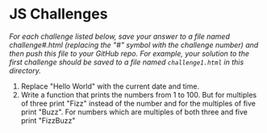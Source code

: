 # JS Challenges

_For each challenge listed below, save your answer to a file named challenge#.html (replacing the
"#" symbol with the challenge number) and then push this file to your GitHub repo. For example, your
solution to the first challenge should be saved to a file named ```challenge1.html``` in this
directory._

1. Replace "Hello World" with the current date and time.
2. Write a function that prints the numbers from 1 to 100. But for multiples of three print "Fizz"
instead of the number and for the multiples of five print "Buzz". For numbers which are multiples of
both three and five print "FizzBuzz"

